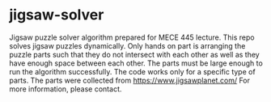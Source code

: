 # jigsaw-solver
Jigsaw puzzle solver algorithm prepared for MECE 445 lecture.
This repo solves jigsaw puzzles dynamically. 
Only hands on part is arranging the puzzle parts such that they do not intersect with each other as well as they have enough space between each other.
The parts must be large enough to run the algorithm successfully.
The code works only for a specific type of parts. The parts were collected from https://www.jigsawplanet.com/ 
For more information, please contact. 
